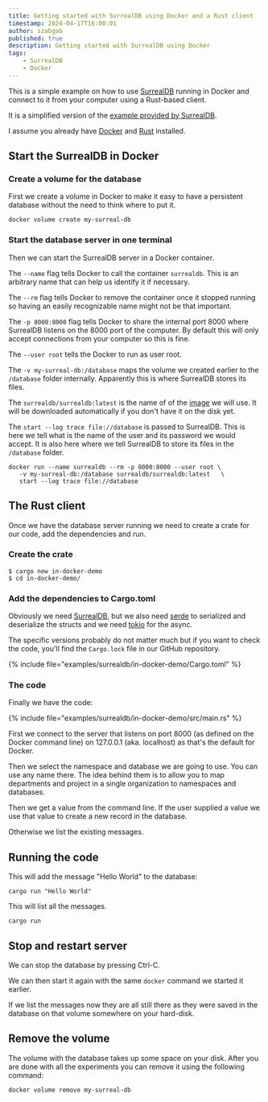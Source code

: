 ```yaml
---
title: Getting started with SurrealDB using Docker and a Rust client
timestamp: 2024-04-17T16:00:01
author: szabgab
published: true
description: Getting started with SurrealDB using Docker
tags:
    - SurrealDB
    - Docker
---
```


This is a simple example on how to use [SurrealDB](/surrealdb) running in Docker and connect to it from your computer using
a Rust-based client.

It is a simplified version of the [example provided by SurrealDB](https://surrealdb.com/docs/surrealdb/integration/sdks/rust).

I assume you already have [Docker](https://docker.com/) and [Rust](https://www.rust-lang.org/) installed.

## Start the SurrealDB in Docker

### Create a volume for the database

First we create a volume in Docker to make it easy to have a persistent database without the need to think where to put it.

```
docker volume create my-surreal-db
```

### Start the database server in one terminal

Then we can start the SurrealDB server in a Docker container.

The `--name` flag  tells Docker to call the container `surrealdb`. This is an arbitrary name that can help us identify it if necessary.

The `--rm` flag tells Docker to remove the container once it stopped running so having an easily recognizable name might not be that important.

The `-p 8000:8000` flag tells Docker to share the internal port 8000 where SurrealDB listens on the 8000 port of the computer. By default this will only accept connections from your computer so this is fine.

The `--user root` tells the Docker to run as user root.

The `-v my-surreal-db:/database` maps the volume we created earlier to the `/database` folder internally. Apparently this is where SurrealDB stores its files.

The `surrealdb/surrealdb:latest` is the name of of the [image](https://hub.docker.com/r/surrealdb/surrealdb) we will use. It will be downloaded automatically if you don't have it on the disk yet.

The `start --log trace file://database` is passed to SurrealDB. This is here we tell what is the name of the user and its password we would accept. It is also here where we tell SurrealDB to store its files in the `/database` folder.

```
docker run --name surrealdb --rm -p 8000:8000 --user root \
   -v my-surreal-db:/database surrealdb/surrealdb:latest   \
   start --log trace file://database
```

## The Rust client

Once we have the database server running we need to create a crate for our code, add the dependencies and run.


### Create the crate

```
$ cargo new in-docker-demo
$ cd in-docker-demo/
```

### Add the dependencies to Cargo.toml

Obviously we need [SurrealDB](https://crates.io/crates/surrealdb), but we also need [serde](https://crates.io/crates/serde) to serialized and deserialize the structs and we need [tokio](https://crates.io/crates/tokio) for the async.

The specific versions probably do not matter much but if you want to check the code, you'll find the `Cargo.lock` file in our GitHub repository.

{% include file="examples/surrealdb/in-docker-demo/Cargo.toml" %}

### The code

Finally we have the code:

{% include file="examples/surrealdb/in-docker-demo/src/main.rs" %}

First we connect to the server that listens on port 8000 (as defined on the Docker command line) on 127.0.0.1 (aka. localhost) as that's the default for Docker.

Then we select the namespace and database we are going to use. You can use any name there. The idea behind them is to allow you to map departments and project
in a single organization to namespaces and databases.

Then we get a value from the command line. If the user supplied a value we use that value to create a new record in the database.

Otherwise we list the existing messages.

## Running the code

This will add the message "Hello World" to the database:

```
cargo run "Hello World"
```

This will list all the messages.

```
cargo run
```


## Stop and restart server

We can stop the database by pressing Ctrl-C.

We can then start it again with the same `docker` command we started it earlier.

If we list the messages now they are all still there as they were saved in the database on that volume somewhere on your hard-disk.


## Remove the volume

The volume with the database takes up some space on your disk. After you are done with all the experiments you can remove it using the following command:

```
docker volume remove my-surreal-db
```



